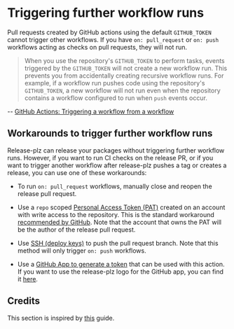 # Triggering further workflow runs

Pull requests created by GitHub actions using the default `GITHUB_TOKEN` cannot
trigger other workflows.
If you have `on: pull_request` or `on: push` workflows acting as checks on pull
requests, they will not run.

> When you use the repository's `GITHUB_TOKEN` to perform tasks, events triggered
by the `GITHUB_TOKEN` will not create a new workflow run.
This prevents you from accidentally creating recursive workflow runs.
For example, if a workflow run pushes code using the repository's `GITHUB_TOKEN`,
a new workflow will not run even when the repository contains a workflow
configured to run when `push` events occur.

-- [GitHub Actions: Triggering a workflow from a workflow](https://docs.github.com/en/actions/using-workflows/triggering-a-workflow#triggering-a-workflow-from-a-workflow)

## Workarounds to trigger further workflow runs

Release-plz can release your packages without triggering further workflow runs.
However, if you want to run CI checks on the release PR,
or if you want to trigger another workflow after release-plz pushes
a tag or creates a release, you can use one of these workarounds:

- To run `on: pull_request` workflows, manually close and reopen the release pull request.

- Use a `repo` scoped
  [Personal Access Token (PAT)](https://docs.github.com/en/github/authenticating-to-github/creating-a-personal-access-token)
  created on an account with write access to the repository.
  This is the standard workaround
  [recommended by GitHub](https://docs.github.com/en/actions/using-workflows/triggering-a-workflow#triggering-a-workflow-from-a-workflow).
  Note that the account that owns the PAT will be the author of the release pull request.

- Use [SSH (deploy keys)](#push-using-ssh-deploy-keys) to push the pull request branch.
  Note that this method will only trigger `on: push` workflows.

- Use a
  [GitHub App to generate a token](https://github.com/peter-evans/create-pull-request/blob/main/docs/concepts-guidelines.md#authenticating-with-github-app-generated-tokens)
  that can be used with this action.
  If you want to use the release-plz logo for the GitHub app, you can find it [here](../assets/robot_head.jpeg).

## Credits

This section is inspired by
[this](https://github.com/peter-evans/create-pull-request/blob/main/docs/concepts-guidelines.md#triggering-further-workflow-runs)
guide.
